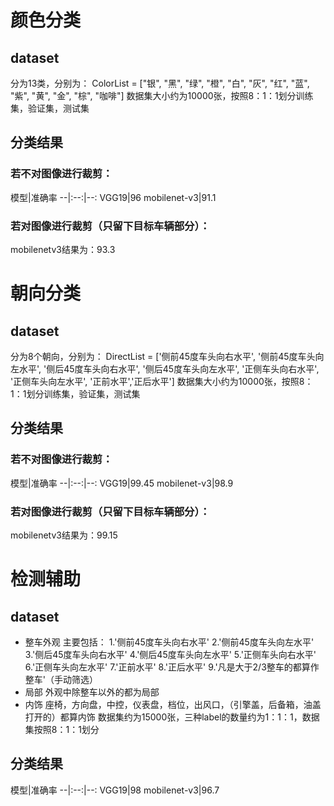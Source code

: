 # 颜色分类
## dataset
分为13类，分别为：
ColorList = ["银", "黑", "绿", "橙", "白", "灰", "红", "蓝", "紫", "黄", "金", "棕", "咖啡"]
数据集大小约为10000张，按照8：1：1划分训练集，验证集，测试集
## 分类结果
### 若不对图像进行裁剪：
模型|准确率
--|:--:|--:
VGG19|96
mobilenet-v3|91.1
### 若对图像进行裁剪（只留下目标车辆部分）：
mobilenetv3结果为：93.3
# 朝向分类
## dataset
分为8个朝向，分别为：
DirectList = ['侧前45度车头向右水平', '侧前45度车头向左水平', '侧后45度车头向右水平', '侧后45度车头向左水平', '正侧车头向右水平', '正侧车头向左水平', '正前水平','正后水平']
数据集大小约为10000张，按照8：1：1划分训练集，验证集，测试集
## 分类结果
### 若不对图像进行裁剪：
模型|准确率
--|:--:|--:
VGG19|99.45
mobilenet-v3|98.9
### 若对图像进行裁剪（只留下目标车辆部分）：
mobilenetv3结果为：99.15
# 检测辅助
## dataset
* 整车外观
主要包括：
1.'侧前45度车头向右水平'
2.'侧前45度车头向左水平' 
3.'侧后45度车头向右水平' 
4.'侧后45度车头向左水平'
5.'正侧车头向右水平' 
6.'正侧车头向左水平' 
7.'正前水平'
8.'正后水平'
9.'凡是大于2/3整车的都算作整车'（手动筛选）
* 局部
外观中除整车以外的都为局部
* 内饰
座椅，方向盘，中控，仪表盘，档位，出风口，（引擎盖，后备箱，油盖打开的）都算内饰
数据集约为15000张，三种label的数量约为1：1：1，数据集按照8：1：1划分
## 分类结果
模型|准确率
--|:--:|--:
VGG19|98
mobilenet-v3|96.7